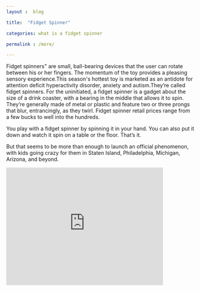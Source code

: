 ```yaml
---
layout :  blog

title:  "Fidget Spinner"

categories: what is a fidget spinner

permalink : /more/

---
```


Fidget spinners" are small, ball-bearing devices that the user can rotate between his or her fingers. The momentum of the toy provides a pleasing sensory experience.This season's hottest toy is marketed as an antidote for attention deficit hyperactivity disorder, anxiety and autism.They’re called fidget spinners. For the uninitiated, a fidget spinner is a gadget about the size of a drink coaster, with a bearing in the middle that allows it to spin. They’re generally made of metal or plastic and feature two or three prongs that blur, entrancingly, as they twirl. Fidget spinner retail prices range from a few bucks to well into the hundreds.

You play with a fidget spinner by spinning it in your hand. You can also put it down and watch it spin on a table or the floor. That’s it.

But that seems to be more than enough to launch an official phenomenon, with kids going crazy for them in Staten Island, Philadelphia, Michigan, Arizona, and beyond.
<iframe width="420" height="315" src="http://www.youtube.com/embed/pufQtK3Q2lE" frameborder="0" hallowfullscreen></iframe>